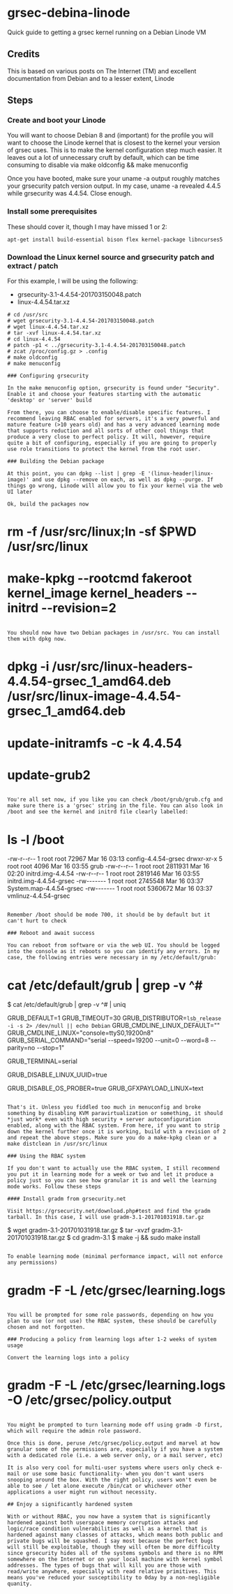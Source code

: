 # grsec-debina-linode
Quick guide to getting a grsec kernel running on a Debian Linode VM

## Credits

This is based on various posts on The Internet (TM) and excellent documentation from Debian and to a lesser extent, Linode

## Steps

### Create and boot your Linode

You will want to choose Debian 8 and (important) for the profile you will want to choose the Linode kernel that is closest to the kernel your version of grsec uses. This is to make the kernel configuration step much easier. It leaves out a lot of unnecessary cruft by default, which can be time consuming to disable via make oldconfig && make menuconfig

Once you have booted, make sure your uname -a output roughly matches your grsecurity patch version output. In my case, uname -a revealed 4.4.5 while grsecurity was 4.4.54. Close enough.

### Install some prerequisites

These should cover it, though I may have missed 1 or 2:

```
apt-get install build-essential bison flex kernel-package libncurses5
```

### Download the Linux kernel source and grsecurity patch and extract / patch

For this example, I will be using the following:

* grsecurity-3.1-4.4.54-201703150048.patch
* linux-4.4.54.tar.xz

```
# cd /usr/src
# wget grsecurity-3.1-4.4.54-201703150048.patch
# wget linux-4.4.54.tar.xz
# tar -xvf linux-4.4.54.tar.xz
# cd linux-4.4.54
# patch -p1 < ../grsecurity-3.1-4.4.54-201703150048.patch
# zcat /proc/config.gz > .config
# make oldconfig
# make menuconfig

### Configuring grsecurity

In the make menuconfig option, grsecurity is found under "Security". Enable it and choose your features starting with the automatic 'desktop' or 'server' build

From there, you can choose to enable/disable specific features. I recommend leaving RBAC enabled for servers, it's a very powerful and mature feature (>10 years old) and has a very advanced learning mode that supports reduction and all sorts of other cool things that produce a very close to perfect policy. It will, however, require quite a bit of configuring, especially if you are going to properly use role transitions to protect the kernel from the root user.

### Building the Debian package

At this point, you can dpkg --list | grep -E '(linux-header|linux-image)' and use dpkg --remove on each, as well as dpkg --purge. If things go wrong, Linode will allow you to fix your kernel via the web UI later

Ok, build the packages now

```
# rm -f /usr/src/linux;ln -sf $PWD /usr/src/linux
# make-kpkg --rootcmd fakeroot kernel_image kernel_headers --initrd --revision=2
```

You should now have two Debian packages in /usr/src. You can install them with dpkg now.

```
# dpkg -i /usr/src/linux-headers-4.4.54-grsec_1_amd64.deb /usr/src/linux-image-4.4.54-grsec_1_amd64.deb
# update-initramfs -c -k 4.4.54
# update-grub2
```

You're all set now, if you like you can check /boot/grub/grub.cfg and make sure there is a 'grsec' string in the file. You can also look in /boot and see the kernel and initrd file clearly labelled:

```
# ls -l /boot
-rw-r--r-- 1 root root   72967 Mar 16 03:13 config-4.4.54-grsec
drwxr-xr-x 5 root root    4096 Mar 16 03:55 grub
-rw-r--r-- 1 root root 2811931 Mar 16 02:20 initrd.img-4.4.54
-rw-r--r-- 1 root root 2819146 Mar 16 03:55 initrd.img-4.4.54-grsec
-rw------- 1 root root 2745548 Mar 16 03:37 System.map-4.4.54-grsec
-rw------- 1 root root 5360672 Mar 16 03:37 vmlinuz-4.4.54-grsec
```

Remember /boot should be mode 700, it should be by default but it can't hurt to check

### Reboot and await success

You can reboot from software or via the web UI. You should be logged into the console as it reboots so you can identify any errors. In my case, the following entries were necessary in my /etc/default/grub:

```
# cat /etc/default/grub | grep -v ^#
$ cat /etc/default/grub | grep -v ^# | uniq

GRUB_DEFAULT=1
GRUB_TIMEOUT=30
GRUB_DISTRIBUTOR=`lsb_release -i -s 2> /dev/null || echo Debian`
GRUB_CMDLINE_LINUX_DEFAULT=""
GRUB_CMDLINE_LINUX="console=ttyS0,19200n8"
GRUB_SERIAL_COMMAND="serial --speed=19200 --unit=0 --word=8 --parity=no --stop=1"

GRUB_TERMINAL=serial

GRUB_DISABLE_LINUX_UUID=true

GRUB_DISABLE_OS_PROBER=true
GRUB_GFXPAYLOAD_LINUX=text
```

That's it. Unless you fiddled too much in menuconfig and broke something by disabling KVM paravirtualization or something, it should *just work* even with high security + server autoconfiguration enabled, along with the RBAC system. From here, if you want to strip down the kernel further once it is working, build with a revision of 2 and repeat the above steps. Make sure you do a make-kpkg clean or a make distclean in /usr/src/linux

### Using the RBAC system

If you don't want to actually use the RBAC system, I still recommend you put it in learning mode for a week or two and let it produce a policy just so you can see how granular it is and well the learning mode works. Follow these steps

#### Install gradm from grsecurity.net

Visit https://grsecurity.net/download.php#test and find the gradm tarball. In this case, I will use gradm-3.1-201701031918.tar.gz

```
$ wget gradm-3.1-201701031918.tar.gz
$ tar -xvzf gradm-3.1-201701031918.tar.gz
$ cd gradm-3.1
$ make -j && sudo make install
```

To enable learning mode (minimal performance impact, will not enforce any permissions)

```
# gradm -F -L /etc/grsec/learning.logs
```

You will be prompted for some role passwords, depending on how you plan to use (or not use) the RBAC system, these should be carefully chosen and not forgotten.

### Producing a policy from learning logs after 1-2 weeks of system usage

Convert the learning logs into a policy

```
# gradm -F -L /etc/grsec/learning.logs -O /etc/grsec/policy.output
```

You might be prompted to turn learning mode off using gradm -D first, which will require the admin role password.

Once this is done, peruse /etc/grsec/policy.output and marvel at how granular some of the permissions are, especially if you have a system with a dedicated role (i.e. a web server only, or a mail server, etc)

It is also very cool for multi-user systems where users only check e-mail or use some basic functionality- when you don't want users snooping around the box. With the right policy, users won't even be able to see / let alone execute /bin/cat or whichever other applications a user might run without necessity.

## Enjoy a significantly hardened system

With or without RBAC, you now have a system that is significantly hardened against both userspace memory corruption attacks and logic/race condition vulnerabilities as well as a kernel that is hardened against many classes of attacks, which means both public and private bugs will be squashed. I say most because the perfect bugs will still be exploitable, though they will often be more difficulty since grsecurity hides all of the systems symbols and there is no RPM somewhere on the Internet or on your local machine with kernel symbol addresses. The types of bugs that will kill you are those with read/write anywhere, especially with read relative primitives. This means you've reduced your susceptibility to 0day by a non-negligible quanity.
